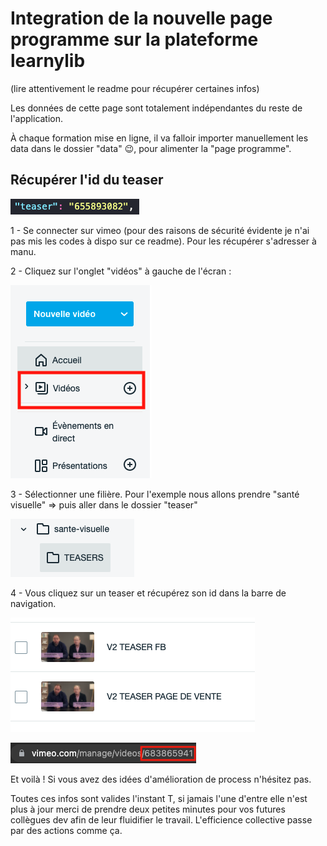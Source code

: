 # Integration de la nouvelle page programme sur la plateforme learnylib
(lire attentivement le readme pour récupérer certaines infos)

Les données de cette page sont totalement indépendantes du reste de l'application.

À chaque formation mise en ligne, il va falloir importer manuellement les data dans le dossier "data" :wink:, pour alimenter la "page programme".

## Récupérer l'id du teaser 

![id-teaser](/src/assets/id-teaser.png)

1 - Se connecter sur vimeo (pour des raisons de sécurité évidente je n'ai pas mis les codes à dispo sur ce readme). Pour les récupérer s'adresser à manu.

2 - Cliquez sur l'onglet "vidéos" à gauche de l'écran :

![vimeo-1](/src/assets/vimeo-1.png)

3 - Sélectionner une filière. Pour l'exemple nous allons prendre "santé visuelle" => puis aller dans le dossier "teaser"

![vimeo-3](/src/assets/vimeo-3.png)

4 - Vous cliquez sur un teaser et récupérez son id dans la barre de navigation. 

![vimeo-5](/src/assets/vimeo-5.png)

![vimeo-6](/src/assets/vimeo-6.png)


Et voilà ! Si vous avez des idées d'amélioration de process n'hésitez pas. 

Toutes ces infos sont valides l'instant T, si jamais l'une d'entre elle n'est plus à jour merci de prendre deux petites minutes pour vos futures collègues dev afin de leur fluidifier le travail. L'efficience collective passe par des actions comme ça.
